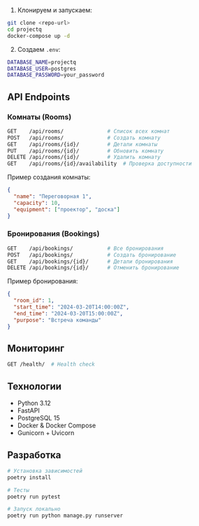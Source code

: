 1. Клонируем и запускаем:
```bash
git clone <repo-url>
cd projectq
docker-compose up -d
```

2. Создаем `.env`:
```bash
DATABASE_NAME=projectq
DATABASE_USER=postgres
DATABASE_PASSWORD=your_password
```

## API Endpoints

### Комнаты (Rooms)
```bash
GET    /api/rooms/              # Список всех комнат
POST   /api/rooms/              # Создать комнату
GET    /api/rooms/{id}/         # Детали комнаты
PUT    /api/rooms/{id}/         # Обновить комнату
DELETE /api/rooms/{id}/         # Удалить комнату
GET    /api/rooms/{id}/availability  # Проверка доступности
```

Пример создания комнаты:
```json
{
  "name": "Переговорная 1",
  "capacity": 10,
  "equipment": ["проектор", "доска"]
}
```

### Бронирования (Bookings)
```bash
GET    /api/bookings/           # Все бронирования
POST   /api/bookings/           # Создать бронирование
GET    /api/bookings/{id}/      # Детали бронирования
DELETE /api/bookings/{id}/      # Отменить бронирование
```

Пример бронирования:
```json
{
  "room_id": 1,
  "start_time": "2024-03-20T14:00:00Z",
  "end_time": "2024-03-20T15:00:00Z",
  "purpose": "Встреча команды"
}
```

## Мониторинг
```bash
GET /health/  # Health check
```

## Технологии
- Python 3.12
- FastAPI
- PostgreSQL 15
- Docker & Docker Compose
- Gunicorn + Uvicorn

## Разработка

```bash
# Установка зависимостей
poetry install

# Тесты
poetry run pytest

# Запуск локально
poetry run python manage.py runserver
```
